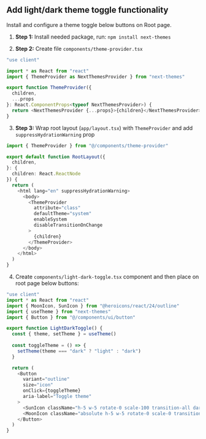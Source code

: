 ## Add light/dark theme toggle functionality
Install and configure a theme toggle below buttons on Root page.

1. **Step 1:** Install needed package, run: `npm install next-themes`

2. **Step 2:** Create file `components/theme-provider.tsx`

```typescript
"use client"

import * as React from "react"
import { ThemeProvider as NextThemesProvider } from "next-themes"

export function ThemeProvider({
  children,
  ...props
}: React.ComponentProps<typeof NextThemesProvider>) {
  return <NextThemesProvider {...props}>{children}</NextThemesProvider>
}
```

3. **Step 3:** Wrap root layout (`app/layout.tsx`) with `ThemeProvider` and add `suppressHydrationWarning` prop

```typescript
import { ThemeProvider } from "@/components/theme-provider"

export default function RootLayout({
  children,
}: {
  children: React.ReactNode
}) {
  return (
    <html lang="en" suppressHydrationWarning>
      <body>
        <ThemeProvider
          attribute="class"
          defaultTheme="system"
          enableSystem
          disableTransitionOnChange
        >
          {children}
        </ThemeProvider>
      </body>
    </html>
  )
}
```

4. Create `components/light-dark-toggle.tsx` component and then place on root page below buttons:

```typescript
"use client"
import * as React from "react"
import { MoonIcon, SunIcon } from "@heroicons/react/24/outline"
import { useTheme } from "next-themes"
import { Button } from "@/components/ui/button"

export function LightDarkToggle() {
  const { theme, setTheme } = useTheme()
  
  const toggleTheme = () => {
    setTheme(theme === "dark" ? "light" : "dark")
  }

  return (
    <Button 
      variant="outline" 
      size="icon" 
      onClick={toggleTheme}
      aria-label="Toggle theme"
    >
      <SunIcon className="h-5 w-5 rotate-0 scale-100 transition-all dark:scale-0" />
      <MoonIcon className="absolute h-5 w-5 rotate-0 scale-0 transition-all dark:scale-100" />
    </Button>
  )
}
```